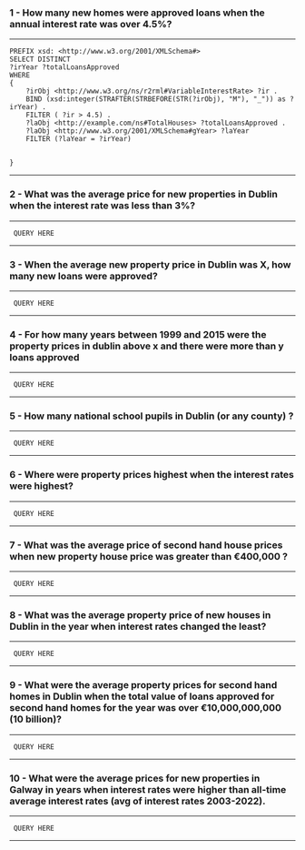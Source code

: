 ### 1 - How many new homes were approved loans when the annual interest rate was over 4.5%?

---

```
PREFIX xsd: <http://www.w3.org/2001/XMLSchema#>
SELECT DISTINCT
?irYear ?totalLoansApproved
WHERE
{
    ?irObj <http://www.w3.org/ns/r2rml#VariableInterestRate> ?ir .
    BIND (xsd:integer(STRAFTER(STRBEFORE(STR(?irObj), "M"), "_")) as ?irYear) .
    FILTER ( ?ir > 4.5) .
    ?laObj <http://example.com/ns#TotalHouses> ?totalLoansApproved .
    ?laObj <http://www.w3.org/2001/XMLSchema#gYear> ?laYear
    FILTER (?laYear = ?irYear)


}
```

---

### 2 - What was the average price for new properties in Dublin when the interest rate was less than 3%?

---

```
 QUERY HERE
```

---

### 3 - When the average new property price in Dublin was X, how many new loans were approved?

---

```
 QUERY HERE
```

---

### 4 - For how many years between 1999 and 2015 were the property prices in dublin above x and there were more than y loans approved

---

```
 QUERY HERE
```

---

### 5 - How many national school pupils in Dublin (or any county) ?

---

```
 QUERY HERE
```

---

### 6 - Where were property prices highest when the interest rates were highest?

---

```
 QUERY HERE
```

---

### 7 - What was the average price of second hand house prices when new property house price was greater than €400,000 ?

---

```
 QUERY HERE
```

---

### 8 - What was the average property price of new houses in Dublin in the year when interest rates changed the least?

---

```
 QUERY HERE
```

---

### 9 - What were the average property prices for second hand homes in Dublin when the total value of loans approved for second hand homes for the year was over €10,000,000,000 (10 billion)?

---

```
 QUERY HERE
```

---

### 10 - What were the average prices for new properties in Galway in years when interest rates were higher than all-time average interest rates (avg of interest rates 2003-2022).

---

```
 QUERY HERE
```

---
